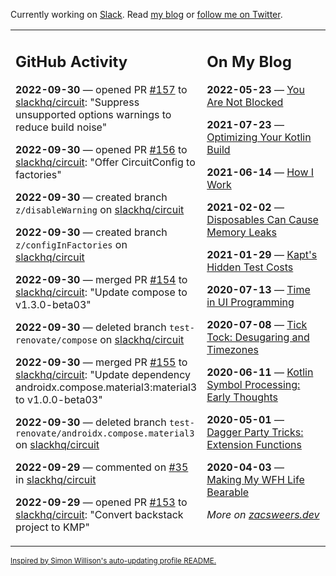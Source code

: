 Currently working on [Slack](https://slack.com/). Read [my blog](https://zacsweers.dev/) or [follow me on Twitter](https://twitter.com/ZacSweers).

<table><tr><td valign="top" width="60%">

## GitHub Activity
<!-- githubActivity starts -->
**2022-09-30** — opened PR [#157](https://github.com/slackhq/circuit/pull/157) to [slackhq/circuit](https://github.com/slackhq/circuit): "Suppress unsupported options warnings to reduce build noise"

**2022-09-30** — opened PR [#156](https://github.com/slackhq/circuit/pull/156) to [slackhq/circuit](https://github.com/slackhq/circuit): "Offer CircuitConfig to factories"

**2022-09-30** — created branch `z/disableWarning` on [slackhq/circuit](https://github.com/slackhq/circuit)

**2022-09-30** — created branch `z/configInFactories` on [slackhq/circuit](https://github.com/slackhq/circuit)

**2022-09-30** — merged PR [#154](https://github.com/slackhq/circuit/pull/154) to [slackhq/circuit](https://github.com/slackhq/circuit): "Update compose to v1.3.0-beta03"

**2022-09-30** — deleted branch `test-renovate/compose` on [slackhq/circuit](https://github.com/slackhq/circuit)

**2022-09-30** — merged PR [#155](https://github.com/slackhq/circuit/pull/155) to [slackhq/circuit](https://github.com/slackhq/circuit): "Update dependency androidx.compose.material3:material3 to v1.0.0-beta03"

**2022-09-30** — deleted branch `test-renovate/androidx.compose.material3` on [slackhq/circuit](https://github.com/slackhq/circuit)

**2022-09-29** — commented on [#35](https://github.com/slackhq/circuit/issues/35#issuecomment-1262927549) in [slackhq/circuit](https://github.com/slackhq/circuit)

**2022-09-29** — opened PR [#153](https://github.com/slackhq/circuit/pull/153) to [slackhq/circuit](https://github.com/slackhq/circuit): "Convert backstack project to KMP"
<!-- githubActivity ends -->
</td><td valign="top" width="40%">

## On My Blog
<!-- blog starts -->
**2022-05-23** — [You Are Not Blocked](https://www.zacsweers.dev/you-are-not-blocked/)

**2021-07-23** — [Optimizing Your Kotlin Build](https://www.zacsweers.dev/optimizing-your-kotlin-build/)

**2021-06-14** — [How I Work](https://www.zacsweers.dev/how-i-work/)

**2021-02-02** — [Disposables Can Cause Memory Leaks](https://www.zacsweers.dev/disposables-can-cause-memory-leaks/)

**2021-01-29** — [Kapt's Hidden Test Costs](https://www.zacsweers.dev/kapts-hidden-test-costs/)

**2020-07-13** — [Time in UI Programming](https://www.zacsweers.dev/time-in-ui/)

**2020-07-08** — [Tick Tock: Desugaring and Timezones](https://www.zacsweers.dev/ticktock-desugaring-timezones/)

**2020-06-11** — [Kotlin Symbol Processing: Early Thoughts](https://www.zacsweers.dev/kotlin-symbol-processor-early-thoughts/)

**2020-05-01** — [Dagger Party Tricks: Extension Functions](https://www.zacsweers.dev/dagger-party-tricks-extension-functions/)

**2020-04-03** — [Making My WFH Life Bearable](https://www.zacsweers.dev/making-wfh-life-bearable/)
<!-- blog ends -->
_More on [zacsweers.dev](https://zacsweers.dev/)_
</td></tr></table>

<sub><a href="https://simonwillison.net/2020/Jul/10/self-updating-profile-readme/">Inspired by Simon Willison's auto-updating profile README.</a></sub>